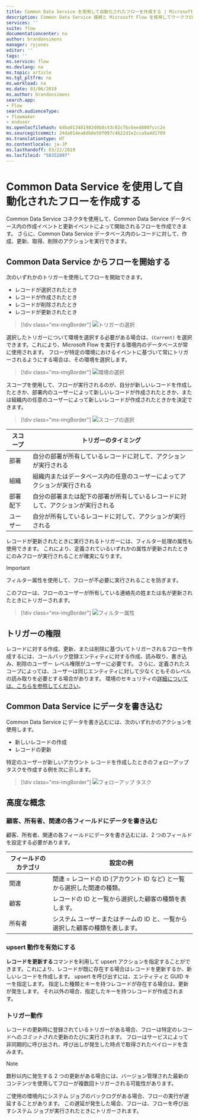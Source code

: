 ```yaml
---
title: Common Data Service を使用して自動化されたフローを作成する | Microsoft Docs
description: Common Data Service 接続と Microsoft Flow を使用してワークフローを作成する
services: ''
suite: flow
documentationcenter: na
author: brandonsimons
manager: ryjones
editor: ''
tags: ''
ms.service: flow
ms.devlang: na
ms.topic: article
ms.tgt_pltfrm: na
ms.workload: na
ms.date: 03/06/2019
ms.author: brandonsimons
search.app:
- Flow
search.audienceType:
- flowmaker
- enduser
ms.openlocfilehash: 6dba013481983d0b8c43c82c7bc6eed800fccc2e
ms.sourcegitcommit: 24da014ea8db8e59f097c4622d1e2cca9a4d1709
ms.translationtype: HT
ms.contentlocale: ja-JP
ms.lasthandoff: 03/22/2019
ms.locfileid: "58352897"
---
```

# <a name="create-an-automated-flow-by-using-common-data-service"></a>Common Data Service を使用して自動化されたフローを作成する

Common Data Service コネクタを使用して、Common Data Service データベース内の作成イベントと更新イベントによって開始されるフローを作成できます。 さらに、Common Data Service データベース内のレコードに対して、作成、更新、取得、削除のアクションを実行できます。

## <a name="initiate-a-flow-from-common-data-service"></a>Common Data Service からフローを開始する

次のいずれかのトリガーを使用してフローを開始できます。

- レコードが選択されたとき
- レコードが作成されたとき
- レコードが削除されたとき
- レコードが更新されたとき


> [!div class="mx-imgBorder"]
> ![トリガーの選択](./media/cds-connector/Triggers.png)

選択したトリガーについて環境を選択する必要がある場合は、`(Current)` を選択できます。これにより、Microsoft Flow を実行する環境内のデータベースが常に使用されます。 フローが特定の環境におけるイベントに基づいて常にトリガーされるようにする場合は、その環境を選択します。

> [!div class="mx-imgBorder"]
> ![環境の選択](./media/cds-connector/Environments.png)

スコープを使用して、フローが実行されるのが、自分が新しいレコードを作成したときか、部署内のユーザーによって新しいレコードが作成されたときか、または組織内の任意のユーザーによって新しいレコードが作成されたときかを決定できます。

> [!div class="mx-imgBorder"]
> ![スコープの選択](./media/cds-connector/Scopes.png)

|スコープ|トリガーのタイミング|
| --- | --- |
|部署|自分の部署が所有しているレコードに対して、アクションが実行される|
|組織|組織内またはデータベース内の任意のユーザーによってアクションが実行される|
|部署配下|自分の部署または配下の部署が所有しているレコードに対して、アクションが実行される|
|ユーザー|自分が所有しているレコードに対して、アクションが実行される|

レコードが更新されたときに実行されるトリガーには、フィルター処理の属性も使用できます。 これにより、定義されているいずれかの属性が更新されたときにのみフローが実行されることが確実になります。

> [!IMPORTANT]
> フィルター属性を使用して、フローが不必要に実行されることを防ぎます。

このフローは、フローのユーザーが所有している連絡先の姓または名が更新されたときにトリガーされます。

> [!div class="mx-imgBorder"]
> ![フィルター属性](./media/cds-connector/FilterAttributes.png)

## <a name="trigger-privileges"></a>トリガーの権限

レコードに対する作成、更新、または削除に基づいてトリガーされるフローを作成するには、コールバック登録エンティティに対する作成、読み取り、書き込み、削除のユーザー レベル権限がユーザーに必要です。 さらに、定義されたスコープによっては、ユーザーは同じエンティティに対して少なくともそのレベルの読み取りを必要とする場合があります。  環境のセキュリティの[詳細については、こちらを参照してください](https://docs.microsoft.com/power-platform/admin/database-security)。

## <a name="write-data-into-common-data-service"></a>Common Data Service にデータを書き込む

Common Data Service にデータを書き込むには、次のいずれかのアクションを使用します。

- 新しいレコードの作成
- レコードの更新

特定のユーザーが新しいアカウント レコードを作成したときのフォローアップ タスクを作成する例を次に示します。  

> [!div class="mx-imgBorder"]
> ![フォローアップ タスク](./media/cds-connector/Regarding.png)

## <a name="advanced-concepts"></a>高度な概念

### <a name="write-data-into-customer-owner-and-regarding-fields"></a>顧客、所有者、関連の各フィールドにデータを書き込む

顧客、所有者、関連の各フィールドにデータを書き込むには、2 つのフィールドを設定する必要があります。

| フィールドのカテゴリ | 設定の例 |
| --- | --- |
| 関連 | 関連 = レコードの ID (アカウント ID など) と一覧から選択した関連の種類。 |
| 顧客 | レコードの ID と一覧から選択した顧客の種類を表します。 |
| 所有者 | システム ユーザーまたはチームの ID と、一覧から選択した顧客の種類を表します。 |

### <a name="enable-upsert-behavior"></a>upsert 動作を有効にする

**レコードを更新する**コマンドを利用して upsert アクションを指定することができます。これにより、レコードが既に存在する場合はレコードを更新するか、新しいレコードを作成します。 upsert を呼び出すには、エンティティと GUID キーを指定します。 指定した種類とキーを持つレコードが存在する場合は、更新が発生します。 それ以外の場合、指定したキーを持つレコードが作成されます。

### <a name="trigger-behavior"></a>トリガー動作

レコードの更新時に登録されているトリガーがある場合、フローは特定のレコードへの*コミットされた*更新のたびに実行されます。 フローはサービスによって非同期的に呼び出され、呼び出しが発生した時点で取得されたペイロードを含みます。

> [!NOTE]
> 数秒以内に発生する 2 つの更新がある場合には、バージョン管理された最新のコンテンツを使用してフローが複数回トリガーされる可能性があります。

ご使用の環境内にシステム ジョブのバックログがある場合、フローの実行が遅延することがあります。  この遅延が発生した場合、フローは、フローを呼び出すシステム ジョブが実行されたときにトリガーされます。
